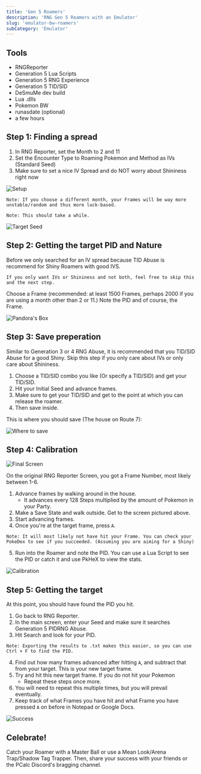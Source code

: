 ```yaml
---
title: 'Gen 5 Roamers'
description: 'RNG Gen 5 Roamers with an Emulator'
slug: 'emulator-bw-roamers'
subCategory: 'Emulator'
---
```


## Tools

- RNGReporter
- Generation 5 Lua Scripts
- Generation 5 RNG Experience
- Generation 5 TID/SID
- DeSmuMe dev build
- Lua .dlls
- Pokemon BW
- runasdate (optional)
- a few hours

## Step 1: Finding a spread

1. In RNG Reporter, set the Month to 2 and 11
2. Set the Encounter Type to Roaming Pokemon and Method as IVs (Standard Seed)
3. Make sure to set a nice IV Spread and do NOT worry about Shininess right now

![Setup](../../images/Black-and-White/Roamer/Setup.png)

```
Note: If you choose a different month, your Frames will be way more unstable/random and thus more luck-based.
```

```
Note: This should take a while.
```

![Target Seed](../../images/Black-and-White/Roamer/Target.png)

## Step 2: Getting the target PID and Nature

Before we only searched for an IV spread because TID Abuse is recommend for Shiny Roamers with good IVS.

```
If you only want IVs or Shininess and not both, feel free to skip this and the next step.
```

Choose a Frame (recommended: at least 1500 Frames, perhaps 2000 if you are using a month other than 2 or 11.) Note the PID and of course, the Frame.

![Pandora's Box](../../images/Black-and-White/Roamer/Pandora.png)

## Step 3: Save preperation

Similar to Generation 3 or 4 RNG Abuse, it is recommended that you TID/SID Abuse for a good Shiny. Skip this step if you only care about IVs or only care about Shininess.

1. Choose a TID/SID combo you like (Or specify a TID/SID) and get your TID/SID.
2. Hit your Initial Seed and advance frames.
3. Make sure to get your TID/SID and get to the point at which you can release the roamer.
4. Then save inside.

This is where you should save (The house on Route 7):

![Where to save](../../images/Black-and-White/Roamer/Save.png)

## Step 4: Calibration

![Final Screen](../../images/Black-and-White/Roamer/Final-Screen.png)

On the original RNG Reporter Screen, you got a Frame Number, most likely between 1-6.

1. Advance frames by walking around in the house.
   - It advances every 128 Steps multiplied by the amount of Pokemon in your Party.
2. Make a Save State and walk outside. Get to the screen pictured above.
3. Start advancing frames.
4. Once you're at the target frame, press `A`.

```
Note: It will most likely not have hit your Frame. You can check your PokeDex to see if you succeeded. (Assuming you are aiming for a Shiny)
```

5. Run into the Roamer and note the PID. You can use a Lua Script to see the PID or catch it and use PkHeX to view the stats.

![Calibration](../../images/Black-and-White/Roamer/Calibration.png)

## Step 5: Getting the target

At this point, you should have found the PID you hit.

1. Go back to RNG Reporter.
2. In the main screen, enter your Seed and make sure it searches Generation 5 PIDRNG Abuse.
3. Hit Search and look for your PID.

```
Note: Exporting the results to .txt makes this easier, so you can use Ctrl + F to find the PID.
```

4. Find out how many frames advanced after hitting `A`, and subtract that from your target. This is your new target frame.
5. Try and hit this new target frame. If you do not hit your Pokemon
   - Repeat these steps once more.
6. You will need to repeat this multiple times, but you will prevail eventually.
7. Keep track of what Frames you have hit and what Frame you have pressed `A` on before in Notepad or Google Docs.

![Success](../../images/Black-and-White/Roamer/Success.png)

## Celebrate!

Catch your Roamer with a Master Ball or use a Mean Look/Arena Trap/Shadow Tag Trapper. Then, share your success with your friends or the PCalc Discord's bragging channel.
